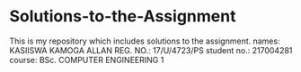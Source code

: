 # Solutions-to-the-Assignment
This is my repository which includes solutions to the assignment.  names: KASIISWA KAMOGA ALLAN  REG. NO.: 17/U/4723/PS   student no.: 217004281    course: BSc. COMPUTER ENGINEERING 1
